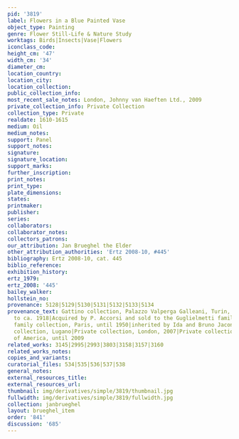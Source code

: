 ```yaml
---
pid: '3819'
label: Flowers in a Blue Painted Vase
object_type: Painting
genre: Flower Still-Life & Nature Study
worktags: Birds|Insects|Vase|Flowers
iconclass_code:
height_cm: '47'
width_cm: '34'
diameter_cm:
location_country:
location_city:
location_collection:
public_collection_info:
most_recent_sale_notes: London, Johnny van Haeften Ltd., 2009
private_collection_info: Private Collection
collection_type: Private
realdate: 1610-1615
medium: Oil
medium_notes:
support: Panel
support_notes:
signature:
signature_location:
support_marks:
further_inscription:
print_notes:
print_type:
plate_dimensions:
states:
printmaker:
publisher:
series:
collaborators:
collaborator_notes:
collectors_patrons:
our_attribution: Jan Brueghel the Elder
other_attribution_authorities: 'Ertz 2008-10, #445'
bibliography: Ertz 2008-10, cat. 445
biblio_reference:
exhibition_history:
ertz_1979:
ertz_2008: '445'
bailey_walker:
hollstein_no:
provenance: 5128|5129|5130|5131|5132|5133|5134
provenance_text: Gattino collection, Palazzo Valperga Galleani, Turin, from ca. 1860
  to ca. 1918|Acquired by P. Accorsi and sold to the Guglielmetti family, Turin, 1918|Guglielmetti
  family collection, Paris, until 1950|inherited by Ida and Bruno Jacond, Switzerland|Private
  collection, Lugano|Private collection, London, 2007|Private collection, United States
  of America, until 2009
related_works: 3145|2995|2993|3803|3158|3157|3160
related_works_notes:
copies_and_variants:
curatorial_files: 534|535|536|537|538
general_notes:
external_resources_title:
external_resources_url:
thumbnail: img/derivatives/simple/3819/thumbnail.jpg
fullwidth: img/derivatives/simple/3819/fullwidth.jpg
collection: janbrueghel
layout: brueghel_item
order: '841'
discussion: '685'
---
```

